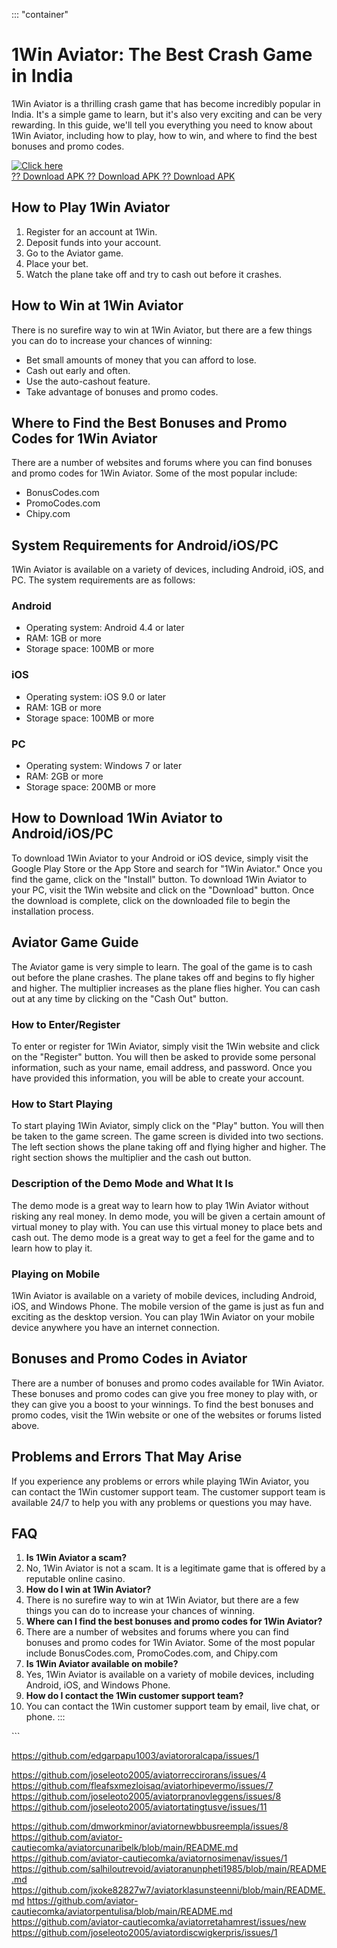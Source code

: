 ::: \"container\"
# 1Win Aviator: The Best Crash Game in India

1Win Aviator is a thrilling crash game that has become incredibly
popular in India. It\'s a simple game to learn, but it\'s also very
exciting and can be very rewarding. In this guide, we\'ll tell you
everything you need to know about 1Win Aviator, including how to play,
how to win, and where to find the best bonuses and promo codes.

[![Click
here](https://readscoops.com/wp-content/uploads/2023/03/Readscoop-aviator-1-1.jpg)](https://traff.sbs/deff)\
[?? Download APK ?? Download APK ?? Download
APK](https://traff.sbs/deff)

## How to Play 1Win Aviator

1.  Register for an account at 1Win.
2.  Deposit funds into your account.
3.  Go to the Aviator game.
4.  Place your bet.
5.  Watch the plane take off and try to cash out before it crashes.

## How to Win at 1Win Aviator

There is no surefire way to win at 1Win Aviator, but there are a few
things you can do to increase your chances of winning:

-   Bet small amounts of money that you can afford to lose.
-   Cash out early and often.
-   Use the auto-cashout feature.
-   Take advantage of bonuses and promo codes.

## Where to Find the Best Bonuses and Promo Codes for 1Win Aviator

There are a number of websites and forums where you can find bonuses and
promo codes for 1Win Aviator. Some of the most popular include:

-   BonusCodes.com
-   PromoCodes.com
-   Chipy.com

## System Requirements for Android/iOS/PC

1Win Aviator is available on a variety of devices, including Android,
iOS, and PC. The system requirements are as follows:

### Android

-   Operating system: Android 4.4 or later
-   RAM: 1GB or more
-   Storage space: 100MB or more

### iOS

-   Operating system: iOS 9.0 or later
-   RAM: 1GB or more
-   Storage space: 100MB or more

### PC

-   Operating system: Windows 7 or later
-   RAM: 2GB or more
-   Storage space: 200MB or more

## How to Download 1Win Aviator to Android/iOS/PC

To download 1Win Aviator to your Android or iOS device, simply visit the
Google Play Store or the App Store and search for "1Win Aviator."
Once you find the game, click on the "Install" button. To download
1Win Aviator to your PC, visit the 1Win website and click on the
"Download" button. Once the download is complete, click on the
downloaded file to begin the installation process.

## Aviator Game Guide

The Aviator game is very simple to learn. The goal of the game is to
cash out before the plane crashes. The plane takes off and begins to fly
higher and higher. The multiplier increases as the plane flies higher.
You can cash out at any time by clicking on the "Cash Out" button.

### How to Enter/Register

To enter or register for 1Win Aviator, simply visit the 1Win website and
click on the "Register" button. You will then be asked to provide
some personal information, such as your name, email address, and
password. Once you have provided this information, you will be able to
create your account.

### How to Start Playing

To start playing 1Win Aviator, simply click on the "Play" button.
You will then be taken to the game screen. The game screen is divided
into two sections. The left section shows the plane taking off and
flying higher and higher. The right section shows the multiplier and the
cash out button.

### Description of the Demo Mode and What It Is

The demo mode is a great way to learn how to play 1Win Aviator without
risking any real money. In demo mode, you will be given a certain amount
of virtual money to play with. You can use this virtual money to place
bets and cash out. The demo mode is a great way to get a feel for the
game and to learn how to play it.

### Playing on Mobile

1Win Aviator is available on a variety of mobile devices, including
Android, iOS, and Windows Phone. The mobile version of the game is just
as fun and exciting as the desktop version. You can play 1Win Aviator on
your mobile device anywhere you have an internet connection.

## Bonuses and Promo Codes in Aviator

There are a number of bonuses and promo codes available for 1Win
Aviator. These bonuses and promo codes can give you free money to play
with, or they can give you a boost to your winnings. To find the best
bonuses and promo codes, visit the 1Win website or one of the websites
or forums listed above.

## Problems and Errors That May Arise

If you experience any problems or errors while playing 1Win Aviator, you
can contact the 1Win customer support team. The customer support team is
available 24/7 to help you with any problems or questions you may have.

## FAQ

1.  **Is 1Win Aviator a scam?**
2.  No, 1Win Aviator is not a scam. It is a legitimate game that is
    offered by a reputable online casino.
3.  **How do I win at 1Win Aviator?**
4.  There is no surefire way to win at 1Win Aviator, but there are a few
    things you can do to increase your chances of winning.
5.  **Where can I find the best bonuses and promo codes for 1Win
    Aviator?**
6.  There are a number of websites and forums where you can find bonuses
    and promo codes for 1Win Aviator. Some of the most popular include
    BonusCodes.com, PromoCodes.com, and Chipy.com
7.  **Is 1Win Aviator available on mobile?**
8.  Yes, 1Win Aviator is available on a variety of mobile devices,
    including Android, iOS, and Windows Phone.
9.  **How do I contact the 1Win customer support team?**
10. You can contact the 1Win customer support team by email, live chat,
    or phone.
:::

\`\`\`

https://github.com/edgarpapu1003/aviatororalcapa/issues/1

https://github.com/joseleoto2005/aviatorreccirorans/issues/4
https://github.com/fleafsxmezloisaq/aviatorhipevermo/issues/7
https://github.com/joseleoto2005/aviatorpranovleggens/issues/8
https://github.com/joseleoto2005/aviatortatingtusve/issues/11

https://github.com/dmworkminor/aviatornewbbusreempla/issues/8
https://github.com/aviator-cautiecomka/aviatorcunaribelk/blob/main/README.md
https://github.com/aviator-cautiecomka/aviatornosimenav/issues/1
https://github.com/salhiloutrevoid/aviatoranunpheti1985/blob/main/README.md
https://github.com/jxoke82827w7/aviatorklasunsteenni/blob/main/README.md
https://github.com/aviator-cautiecomka/aviatorpentulisa/blob/main/README.md
https://github.com/aviator-cautiecomka/aviatorretahamrest/issues/new
https://github.com/joseleoto2005/aviatordiscwigkerpris/issues/1
